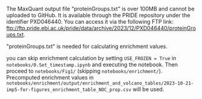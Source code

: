 The MaxQuant output file "proteinGroups.txt" is over 100MB and cannot be uploaded to GitHub. It is available through the PRIDE repository under the identifier PXD046440. You can access it via the following FTP link: ftp://ftp.pride.ebi.ac.uk/pride/data/archive/2023/12/PXD046440/proteinGroups.txt.  
  
"proteinGroups.txt" is needed for calculating enrichment values.  

you can skip enrichment calculation by setting `USE_FROZEN = True` in `notebooks/0.Set_timestamp.ipynb` and executing the notebook. Then proceed to `notebooks/Fig1/` (skipping `notebooks/enrichment/`). Precomputed enrichment values in 
 `notebooks/enrichment/output/enrichment_and_volcano_tables/2023-10-21-imp5-for-figures_enrichment_table_NOC_prop.csv` will be used.
